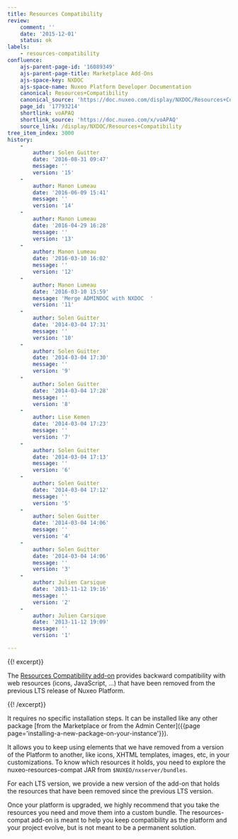 ```yaml
---
title: Resources Compatibility
review:
    comment: ''
    date: '2015-12-01'
    status: ok
labels:
    - resources-compatibility
confluence:
    ajs-parent-page-id: '16089349'
    ajs-parent-page-title: Marketplace Add-Ons
    ajs-space-key: NXDOC
    ajs-space-name: Nuxeo Platform Developer Documentation
    canonical: Resources+Compatibility
    canonical_source: 'https://doc.nuxeo.com/display/NXDOC/Resources+Compatibility'
    page_id: '17793214'
    shortlink: voAPAQ
    shortlink_source: 'https://doc.nuxeo.com/x/voAPAQ'
    source_link: /display/NXDOC/Resources+Compatibility
tree_item_index: 3000
history:
    -
        author: Solen Guitter
        date: '2016-08-31 09:47'
        message: ''
        version: '15'
    -
        author: Manon Lumeau
        date: '2016-06-09 15:41'
        message: ''
        version: '14'
    -
        author: Manon Lumeau
        date: '2016-04-29 16:28'
        message: ''
        version: '13'
    -
        author: Manon Lumeau
        date: '2016-03-10 16:02'
        message: ''
        version: '12'
    -
        author: Manon Lumeau
        date: '2016-03-10 15:59'
        message: 'Merge ADMINDOC with NXDOC  '
        version: '11'
    -
        author: Solen Guitter
        date: '2014-03-04 17:31'
        message: ''
        version: '10'
    -
        author: Solen Guitter
        date: '2014-03-04 17:30'
        message: ''
        version: '9'
    -
        author: Solen Guitter
        date: '2014-03-04 17:28'
        message: ''
        version: '8'
    -
        author: Lise Kemen
        date: '2014-03-04 17:23'
        message: ''
        version: '7'
    -
        author: Solen Guitter
        date: '2014-03-04 17:13'
        message: ''
        version: '6'
    -
        author: Solen Guitter
        date: '2014-03-04 17:12'
        message: ''
        version: '5'
    -
        author: Solen Guitter
        date: '2014-03-04 14:06'
        message: ''
        version: '4'
    -
        author: Solen Guitter
        date: '2014-03-04 14:06'
        message: ''
        version: '3'
    -
        author: Julien Carsique
        date: '2013-11-12 19:16'
        message: ''
        version: '2'
    -
        author: Julien Carsique
        date: '2013-11-12 19:09'
        message: ''
        version: '1'

---
```

{{! excerpt}}

The&nbsp;[Resources Compatibility add-on](https://connect.nuxeo.com/nuxeo/site/marketplace/package/resources-compat) provides backward compatibility with web resources (icons, JavaScript, ...) that have been removed from the previous LTS release of Nuxeo Platform.

{{! /excerpt}}

It requires no specific installation steps. It can be installed like any other package&nbsp;[from the Marketplace or from the Admin Center]({{page page='installing-a-new-package-on-your-instance'}}).

It allows you to keep using elements that we have removed from a version of the Platform to another, like icons, XHTML templates, images, etc, in your customizations. To know which resources it holds, you need to explore the nuxeo-resources-compat JAR from `$NUXEO/nxserver/bundles`.

For each LTS version, we provide a new version of the add-on that holds the resources that have been removed since the previous LTS version.

Once your platform is upgraded, we highly recommend that you take the resources you need and move them into a custom bundle. The resources-compat add-on is meant to help you keep compatibility as the platform and your project evolve, but is not meant to be a permanent solution.
